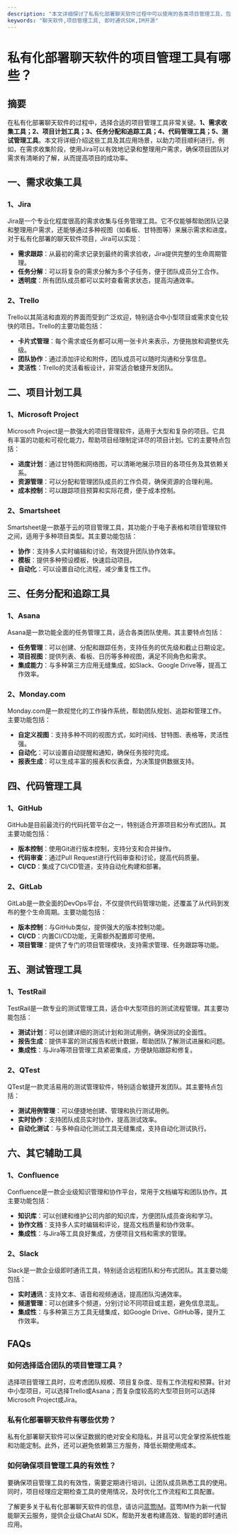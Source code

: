 ```yaml
---
description: "本文详细探讨了私有化部署聊天软件过程中可以使用的各类项目管理工具，包括从需求收集到实施阶段的各个重要环节。"
keywords: "聊天软件,项目管理工具, 即时通讯SDK,IM开源"
---
```

# 私有化部署聊天软件的项目管理工具有哪些？

## 摘要

在私有化部署聊天软件的过程中，选择合适的项目管理工具非常关键。**1、需求收集工具；2、项目计划工具；3、任务分配和追踪工具；4、代码管理工具；5、测试管理工具**。本文将详细介绍这些工具及其应用场景，以助力项目顺利进行。例如，在需求收集阶段，使用Jira可以有效地记录和整理用户需求，确保项目团队对需求有清晰的了解，从而提高项目的成功率。

## 一、需求收集工具

### 1、Jira

Jira是一个专业化程度很高的需求收集与任务管理工具。它不仅能够帮助团队记录和整理用户需求，还能够通过多种视图（如看板、甘特图等）来展示需求和进度。对于私有化部署的聊天软件项目，Jira可以实现：

- **需求跟踪**：从最初的需求记录到最终的需求验收，Jira提供完整的生命周期管理。
- **任务分解**：可以将复杂的需求分解为多个子任务，便于团队成员分工合作。
- **透明度**：所有团队成员都可以实时查看需求状态，提高沟通效率。

### 2、Trello

Trello以其简洁和直观的界面而受到广泛欢迎，特别适合中小型项目或需求变化较快的项目。Trello的主要功能包括：

- **卡片式管理**：每个需求或任务都可以用一张卡片来表示，方便拖放和调整优先级。
- **团队协作**：通过添加评论和附件，团队成员可以随时沟通和分享信息。
- **灵活性**：Trello的灵活看板设计，非常适合敏捷开发团队。

## 二、项目计划工具

### 1、Microsoft Project

Microsoft Project是一款强大的项目管理软件，适用于大型和复杂的项目。它具有丰富的功能和可视化能力，帮助项目经理制定详尽的项目计划。它的主要特点包括：

- **进度计划**：通过甘特图和网络图，可以清晰地展示项目的各项任务及其依赖关系。
- **资源管理**：可以分配和管理团队成员的工作负荷，确保资源的合理利用。
- **成本控制**：可以跟踪项目预算和实际花费，便于成本控制。

### 2、Smartsheet

Smartsheet是一款基于云的项目管理工具，其功能介于电子表格和项目管理软件之间，适用于多种项目类型。其主要功能包括：

- **协作**：支持多人实时编辑和讨论，有效提升团队协作效率。
- **模板**：提供多种预设模板，快速启动项目。
- **自动化**：可以设置自动化流程，减少重复性工作。

## 三、任务分配和追踪工具

### 1、Asana

Asana是一款功能全面的任务管理工具，适合各类团队使用。其主要特点包括：

- **任务管理**：可以创建、分配和跟踪任务，支持任务的优先级和截止日期设定。
- **项目视图**：提供列表、看板、日历等多种视图，满足不同角色和需求。
- **集成能力**：与多种第三方应用无缝集成，如Slack、Google Drive等，提高工作效率。

### 2、Monday.com

Monday.com是一款视觉化的工作操作系统，帮助团队规划、追踪和管理工作。主要功能包括：

- **自定义视图**：支持多种不同的视图方式，如时间线、甘特图、表格等，灵活性强。
- **自动化**：可以设置自动提醒和通知，确保任务按时完成。
- **报表生成**：可以生成丰富的报表和仪表盘，为决策提供数据支持。

## 四、代码管理工具

### 1、GitHub

GitHub是目前最流行的代码托管平台之一，特别适合开源项目和分布式团队。其主要功能包括：

- **版本控制**：使用Git进行版本控制，支持分支和合并操作。
- **代码审查**：通过Pull Request进行代码审查和讨论，提高代码质量。
- **CI/CD**：集成了CI/CD管道，支持自动化构建和部署。

### 2、GitLab

GitLab是一款全面的DevOps平台，不仅提供代码管理功能，还覆盖了从代码到发布的整个生命周期。主要功能包括：

- **版本控制**：与GitHub类似，提供强大的版本控制功能。
- **CI/CD**：内置CI/CD功能，无需额外配置即可使用。
- **项目管理**：提供了专门的项目管理模块，支持需求管理、任务跟踪等功能。

## 五、测试管理工具

### 1、TestRail

TestRail是一款专业的测试管理工具，适合中大型项目的测试流程管理。其主要功能包括：

- **测试计划**：可以创建详细的测试计划和测试用例，确保测试的全面性。
- **报告生成**：提供丰富的测试报告和统计数据，帮助团队了解测试进展和问题。
- **集成性**：与Jira等项目管理工具紧密集成，方便缺陷跟踪和修复。

### 2、QTest

QTest是一款灵活易用的测试管理软件，特别适合敏捷开发团队。其主要特点包括：

- **测试用例管理**：可以便捷地创建、管理和执行测试用例。
- **实时协作**：支持团队成员实时协作，提高测试效率。
- **自动化测试**：与多种自动化测试工具无缝集成，支持自动化测试执行。

## 六、其它辅助工具

### 1、Confluence

Confluence是一款企业级知识管理和协作平台，常用于文档编写和团队协作。其主要功能包括：

- **知识库**：可以创建和维护公司内部的知识库，方便团队成员查询和学习。
- **协作文档**：支持多人实时编辑和评论，提高文档质量和协作效率。
- **集成性**：与Jira等工具良好集成，方便项目文档和需求的管理。

### 2、Slack

Slack是一款企业级即时通讯工具，特别适合远程团队和分布式团队。其主要功能包括：

- **实时通讯**：支持文本、语音和视频通话，提高团队沟通效率。
- **频道管理**：可以创建多个频道，分别讨论不同项目或主题，避免信息混乱。
- **集成性**：与多种第三方工具无缝集成，如Google Drive、GitHub等，提升工作效率。

## FAQs

### **如何选择适合团队的项目管理工具？**

选择项目管理工具时，应考虑团队规模、项目复杂度、现有工作流程和预算。针对中小型项目，可以选择Trello或Asana；而复杂度较高的大型项目则可以选择Microsoft Project或Jira。

### **私有化部署聊天软件有哪些优势？**

私有化部署聊天软件可以保证数据的绝对安全和隐私，并且可以完全掌控系统性能和功能定制。此外，还可以避免依赖第三方服务，降低长期使用成本。

### **如何确保项目管理工具的有效性？**

要确保项目管理工具的有效性，需要定期进行培训，让团队成员熟悉工具的使用。同时，项目经理应定期检查工具的使用情况，及时优化工作流程和工具配置。

了解更多关于私有化部署聊天软件的信息，请访问[蓝莺IM](https://www.lanyingim.com)。蓝莺IM作为新一代智能聊天云服务，提供企业级ChatAI SDK，帮助开发者构建高效、智能的即时通讯应用。
